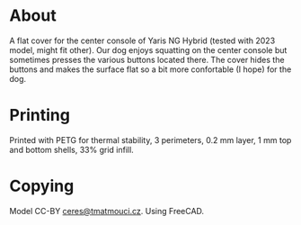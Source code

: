 # About

A flat cover for the center console of Yaris NG Hybrid (tested with 2023 model, might fit other).
Our dog enjoys squatting on the center console but sometimes presses the various buttons located
there. The cover hides the buttons and makes the surface flat so a bit more confortable
(I hope) for the dog.

# Printing

Printed with PETG for thermal stability, 3 perimeters, 0.2 mm layer, 1 mm top and bottom shells, 33% grid infill.

# Copying

Model CC-BY ceres@tmatmouci.cz.
Using FreeCAD.
